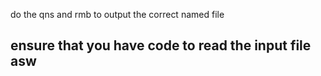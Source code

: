 do the qns and rmb to output the correct named file

## ensure that you have code to read the input file asw
